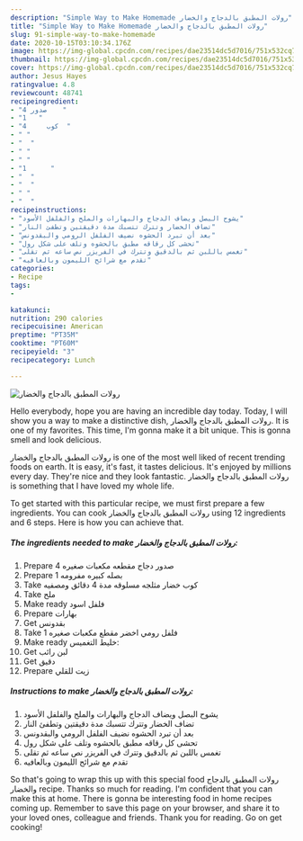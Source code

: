 ```yaml
---
description: "Simple Way to Make Homemade رولات المطبق بالدجاج والخضار"
title: "Simple Way to Make Homemade رولات المطبق بالدجاج والخضار"
slug: 91-simple-way-to-make-homemade
date: 2020-10-15T03:10:34.176Z
image: https://img-global.cpcdn.com/recipes/dae23514dc5d7016/751x532cq70/الصورة-الرئيسية-لوصفةرولات-المطبق-بالدجاج-والخضار.jpg
thumbnail: https://img-global.cpcdn.com/recipes/dae23514dc5d7016/751x532cq70/الصورة-الرئيسية-لوصفةرولات-المطبق-بالدجاج-والخضار.jpg
cover: https://img-global.cpcdn.com/recipes/dae23514dc5d7016/751x532cq70/الصورة-الرئيسية-لوصفةرولات-المطبق-بالدجاج-والخضار.jpg
author: Jesus Hayes
ratingvalue: 4.8
reviewcount: 48741
recipeingredient:
- "4 صدور    "
- "1   "
- "كوب     4  "
- " "
- "  "
- " "
- " "
- "1      "
- "  "
- "  "
- " "
- "  "
recipeinstructions:
- "يشوح البصل ويضاف الدجاج والبهارات والملح والفلفل الأسود"
- "تضاف الخضار وتترك تتسبك مدة دقيقتين وتطفئ النار"
- "بعد أن تبرد الحشوه نضيف الفلفل الرومي والبقدونس"
- "تحشى كل رقاقه مطبق بالحشوه وتلف على شكل رول"
- "تغمس باللبن ثم بالدقيق وتترك في الفريزر نص ساعه ثم تقلى"
- "تقدم مع شرائح الليمون وبالعافيه"
categories:
- Recipe
tags:
- 

katakunci:  
nutrition: 290 calories
recipecuisine: American
preptime: "PT35M"
cooktime: "PT60M"
recipeyield: "3"
recipecategory: Lunch

---
```



![رولات المطبق بالدجاج والخضار](https://img-global.cpcdn.com/recipes/dae23514dc5d7016/751x532cq70/الصورة-الرئيسية-لوصفةرولات-المطبق-بالدجاج-والخضار.jpg)

Hello everybody, hope you are having an incredible day today. Today, I will show you a way to make a distinctive dish, رولات المطبق بالدجاج والخضار. It is one of my favorites. This time, I'm gonna make it a bit unique. This is gonna smell and look delicious.

رولات المطبق بالدجاج والخضار is one of the most well liked of recent trending foods on earth. It is easy, it's fast, it tastes delicious. It's enjoyed by millions every day. They're nice and they look fantastic. رولات المطبق بالدجاج والخضار is something that I have loved my whole life.




To get started with this particular recipe, we must first prepare a few ingredients. You can cook رولات المطبق بالدجاج والخضار using 12 ingredients and 6 steps. Here is how you can achieve that.

<!--inarticleads1-->

##### The ingredients needed to make رولات المطبق بالدجاج والخضار:

1. Prepare 4 صدور دجاج مقطعه مكعبات صغيره
1. Prepare 1 بصله كبيره مفرومه
1. Take كوب خضار مثلجه مسلوقه مدة 4 دقائق ومصفيه
1. Take  ملح
1. Make ready  فلفل اسود
1. Prepare  بهارات
1. Get  بقدونس
1. Take 1 فلفل رومي اخضر مقطع مكعبات صغيره
1. Make ready  خليط التغميس:
1. Get  لبن رائب
1. Get  دقيق
1. Prepare  زيت للقلي




<!--inarticleads2-->

##### Instructions to make رولات المطبق بالدجاج والخضار:

1. يشوح البصل ويضاف الدجاج والبهارات والملح والفلفل الأسود
1. تضاف الخضار وتترك تتسبك مدة دقيقتين وتطفئ النار
1. بعد أن تبرد الحشوه نضيف الفلفل الرومي والبقدونس
1. تحشى كل رقاقه مطبق بالحشوه وتلف على شكل رول
1. تغمس باللبن ثم بالدقيق وتترك في الفريزر نص ساعه ثم تقلى
1. تقدم مع شرائح الليمون وبالعافيه




So that's going to wrap this up with this special food رولات المطبق بالدجاج والخضار recipe. Thanks so much for reading. I'm confident that you can make this at home. There is gonna be interesting food in home recipes coming up. Remember to save this page on your browser, and share it to your loved ones, colleague and friends. Thank you for reading. Go on get cooking!
